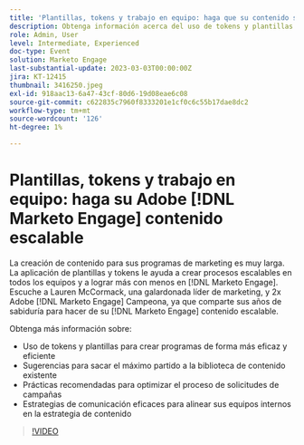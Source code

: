 ```yaml
---
title: 'Plantillas, tokens y trabajo en equipo: haga que su contenido sea escalable'
description: Obtenga información acerca del uso de tokens y plantillas en [!DNL Marketo Engage]. Descubra sugerencias para sacar el máximo partido a su biblioteca de contenido.
role: Admin, User
level: Intermediate, Experienced
doc-type: Event
solution: Marketo Engage
last-substantial-update: 2023-03-03T00:00:00Z
jira: KT-12415
thumbnail: 3416250.jpeg
exl-id: 918aac13-6a47-43cf-80d6-19d08eae6c08
source-git-commit: c622835c7960f8333201e1cf0c6c55b17dae8dc2
workflow-type: tm+mt
source-wordcount: '126'
ht-degree: 1%

---
```


# Plantillas, tokens y trabajo en equipo: haga su Adobe [!DNL Marketo Engage] contenido escalable

La creación de contenido para sus programas de marketing es muy larga. La aplicación de plantillas y tokens le ayuda a crear procesos escalables en todos los equipos y a lograr más con menos en [!DNL Marketo Engage]. Escuche a Lauren McCormack, una galardonada líder de marketing, y 2x Adobe [!DNL Marketo Engage] Campeona, ya que comparte sus años de sabiduría para hacer de su [!DNL Marketo Engage] contenido escalable.

Obtenga más información sobre:

* Uso de tokens y plantillas para crear programas de forma más eficaz y eficiente
* Sugerencias para sacar el máximo partido a la biblioteca de contenido existente
* Prácticas recomendadas para optimizar el proceso de solicitudes de campañas
* Estrategias de comunicación eficaces para alinear sus equipos internos en la estrategia de contenido

>[!VIDEO](https://video.tv.adobe.com/v/3416250/?quality=12&learn=on)

